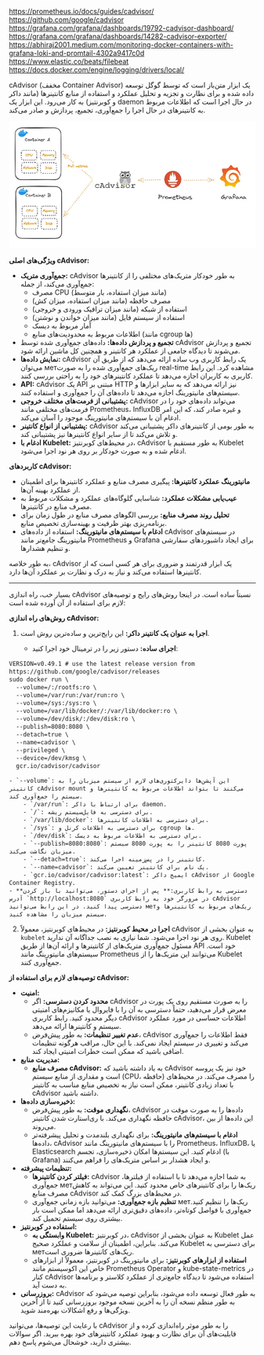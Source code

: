 
https://prometheus.io/docs/guides/cadvisor/
https://github.com/google/cadvisor
https://grafana.com/grafana/dashboards/19792-cadvisor-dashboard/
https://grafana.com/grafana/dashboards/14282-cadvisor-exporter/
https://abhiraj2001.medium.com/monitoring-docker-containers-with-grafana-loki-and-promtail-4302a9417c0d
https://www.elastic.co/beats/filebeat
https://docs.docker.com/engine/logging/drivers/local/

‏cAdvisor (مخفف Container Advisor) یک ابزار متن‌باز است که توسط گوگل توسعه داده شده و برای نظارت و تجزیه و تحلیل عملکرد و استفاده از منابع کانتینرها (مانند داکر و کوبرنتیز) به کار می‌رود. این ابزار یک daemon در حال اجرا است که اطلاعات مربوط به کانتینرهای در حال اجرا را جمع‌آوری، تجمیع، پردازش و صادر می‌کند.

![image](src/cadvisor.png)

**ویژگی‌های اصلی cAdvisor:**

- **جمع‌آوری متریک:** cAdvisor به طور خودکار متریک‌های مختلفی را از کانتینرها جمع‌آوری می‌کند، از جمله:
    - مصرف CPU (مانند میزان استفاده، بار متوسط)
    - مصرف حافظه (مانند میزان استفاده، میزان کش)
    - استفاده از شبکه (مانند میزان ترافیک ورودی و خروجی)
    - استفاده از سیستم فایل (مانند میزان خواندن و نوشتن)
    - آمار مربوط به دیسک
    - اطلاعات مربوط به محدودیت‌های منابع (مانند cgroup ها)
- **تجمیع و پردازش داده‌ها:** داده‌های جمع‌آوری شده توسط cAdvisor تجمیع و پردازش می‌شوند تا دیدگاه جامعی از عملکرد هر کانتینر و همچنین کل ماشین ارائه شود.
- **نمایش داده‌ها:** cAdvisor یک رابط کاربری وب ساده ارائه می‌دهد که از طریق آن می‌توان метریک‌های جمع‌آوری شده را به صورت real-time مشاهده کرد. این رابط کاربری به کاربران اجازه می‌دهد تا عملکرد کانتینرهای خود را به راحتی بررسی کنند.
- ‏**API:** cAdvisor یک API مبتنی بر HTTP نیز ارائه می‌دهد که به سایر ابزارها و سیستم‌های مانیتورینگ اجازه می‌دهد تا داده‌های آن را جمع‌آوری و استفاده کنند.
- **پشتیبانی از فرمت‌های مختلف خروجی:** cAdvisor می‌تواند داده‌های خود را در فرمت‌های مختلفی مانند Prometheus، InfluxDB و غیره صادر کند، که این امر ادغام آن با سیستم‌های مانیتورینگ موجود را آسان می‌کند.
- **پشتیبانی از انواع کانتینر:** cAdvisor به طور بومی از کانتینرهای داکر پشتیبانی می‌کند و تلاش می‌کند تا از سایر انواع کانتینرها نیز پشتیبانی کند.
- **ادغام با Kubelet:** در محیط‌های کوبرنتیز، cAdvisor به طور مستقیم با Kubelet ادغام شده و به صورت خودکار بر روی هر نود اجرا می‌شود.

**کاربردهای cAdvisor:**

- **مانیتورینگ عملکرد کانتینرها:** پیگیری مصرف منابع و عملکرد کانتینرها برای اطمینان از عملکرد بهینه آن‌ها.
- **عیب‌یابی مشکلات عملکرد:** شناسایی گلوگاه‌های عملکرد و مشکلات مربوط به مصرف منابع در کانتینرها.
- **تحلیل روند مصرف منابع:** بررسی الگوهای مصرف منابع در طول زمان برای برنامه‌ریزی بهتر ظرفیت و بهینه‌سازی تخصیص منابع.
- **ادغام با سیستم‌های مانیتورینگ:** استفاده از داده‌های cAdvisor در سیستم‌های مانیتورینگ جامع‌تر مانند Prometheus و Grafana برای ایجاد داشبوردهای سفارشی و تنظیم هشدارها.

به طور خلاصه، cAdvisor یک ابزار قدرتمند و ضروری برای هر کسی است که از کانتینرها استفاده می‌کند و نیاز به درک و نظارت بر عملکرد آن‌ها دارد.



---


بسیار خب، راه اندازی cAdvisor نسبتاً ساده است. در اینجا روش‌های رایج و توصیه‌های لازم برای استفاده از آن آورده شده است:

**روش‌های راه اندازی cAdvisor:**

1. **اجرا به عنوان یک کانتینر داکر:** این رایج‌ترین و ساده‌ترین روش است.
    
    - **اجرای ساده:** دستور زیر را در ترمینال خود اجرا کنید:
        
```
VERSION=v0.49.1 # use the latest release version from https://github.com/google/cadvisor/releases
sudo docker run \
  --volume=/:/rootfs:ro \
  --volume=/var/run:/var/run:ro \
  --volume=/sys:/sys:ro \
  --volume=/var/lib/docker/:/var/lib/docker:ro \
  --volume=/dev/disk/:/dev/disk:ro \
  --publish=8080:8080 \
  --detach=true \
  --name=cadvisor \
  --privileged \
  --device=/dev/kmsg \
  gcr.io/cadvisor/cadvisor
```


	- ‏`--volume`: این آپشن‌ها دایرکتوری‌های لازم از سیستم میزبان را به کانتینر cAdvisor mount می‌کنند تا بتواند اطلاعات مربوط به کانتینرها و سیستم را جمع‌آوری کند.
        - ‏`/var/run`: برای ارتباط با داکر daemon.
        - `/`: برای دسترسی به فایل‌سیستم ریشه.
        - ‏`/var/lib/docker`: برای دسترسی به اطلاعات کانتینرها.
        - ‏`/sys`: برای دسترسی به اطلاعات کرنل و cgroup ها.
        - ‏`/dev/disk`: برای دسترسی به اطلاعات مربوط به دیسک.
        - ‏`--publish=8080:8080`: پورت 8080 کانتینر را به پورت 8080 سیستم میزبان نگاشت می‌کند.
        - ‏`--detach=true`: کانتینر را در پس‌زمینه اجرا می‌کند.
        - ‏`--name=cadvisor`: یک نام برای کانتینر تعیین می‌کند.
        - ‏`gcr.io/cadvisor/cadvisor:latest`: ایمیج داکر cAdvisor از Google Container Registry.
    - **دسترسی به رابط کاربری:** پس از اجرای دستور، می‌توانید با باز کردن آدرس `http://localhost:8080` در مرورگر خود به رابط کاربری cAdvisor دسترسی پیدا کنید. در این رابط می‌توانید метریک‌های مربوط به کانتینرها و سیستم میزبان را مشاهده کنید.
        
2. **اجرا در محیط کوبرنتیز:** در محیط‌های کوبرنتیز، معمولاً cAdvisor به عنوان بخشی از `kubelet` روی هر نود اجرا می‌شود. شما نیازی به نصب جداگانه آن ندارید. Kubelet مسئول جمع‌آوری متریک‌های از کانتینرها و ارائه آن‌ها از طریق API خود است. سیستم‌های مانیتورینگ مانند Prometheus می‌توانند این متریک‌ها را از Kubelet جمع‌آوری کنند.
    

**توصیه‌های لازم برای استفاده از cAdvisor:**

- **امنیت:**
    - **محدود کردن دسترسی:** اگر cAdvisor را به صورت مستقیم روی یک پورت در معرض قرار می‌دهید، حتماً دسترسی به آن را با فایروال یا مکانیزم‌های امنیتی دیگر محدود کنید. رابط کاربری cAdvisor اطلاعات حساسی در مورد عملکرد سیستم و کانتینرها ارائه می‌دهد.
    - **عدم تغییر تنظیمات:** به طور پیش‌فرض، cAdvisor فقط اطلاعات را جمع‌آوری می‌کند و تغییری در سیستم ایجاد نمی‌کند. با این حال، مراقب هرگونه تنظیمات اضافی باشید که ممکن است خطرات امنیتی ایجاد کند.
- **مدیریت منابع:**
    - **مصرف منابع cAdvisor:** به یاد داشته باشید که cAdvisor خود نیز یک پروسه است و مقداری از منابع سیستم (CPU، حافظه) را مصرف می‌کند. در محیط‌های با تعداد زیادی کانتینر، ممکن است نیاز به تخصیص منابع مناسب به کانتینر cAdvisor داشته باشید.
- **ذخیره‌سازی داده‌ها:**
    - **نگهداری موقت:** به طور پیش‌فرض، cAdvisor داده‌ها را به صورت موقت در حافظه نگهداری می‌کند. با ری‌استارت شدن کانتینر cAdvisor، این داده‌ها از بین می‌روند.
    - **ادغام با سیستم‌های مانیتورینگ:** برای نگهداری بلندمدت و تحلیل پیشرفته‌تر داده‌ها، cAdvisor را با سیستم‌های مانیتورینگ مانند Prometheus، InfluxDB، یا Elasticsearch ادغام کنید. این سیستم‌ها امکان ذخیره‌سازی، تجسم (با Grafana) و ایجاد هشدار بر اساس متریک‌های را فراهم می‌کنند.
- **تنظیمات پیشرفته:**
    - **فیلتر کردن کانتینرها:** cAdvisor به شما اجازه می‌دهد تا با استفاده از فیلترها، جمع‌آوری метریک‌ها را برای کانتینرهای خاص محدود کنید. این می‌تواند به کاهش مصرف منابع cAdvisor در محیط‌های بزرگ کمک کند.
    - **تنظیم بازه جمع‌آوری:** می‌توانید بازه زمانی جمع‌آوری метریک‌ها را تنظیم کنید. جمع‌آوری با فواصل کوتاه‌تر، داده‌های دقیق‌تری ارائه می‌دهد اما ممکن است بار بیشتری روی سیستم تحمیل کند.
- **استفاده در کوبرنتیز:**
    - **وابستگی به Kubelet:** در کوبرنتیز، cAdvisor به عنوان بخشی از Kubelet عمل می‌کند. بنابراین، اطمینان از سلامت و عملکرد صحیح Kubelet برای دسترسی به метریک‌های کانتینرها ضروری است.
    - **استفاده از ابزارهای کوبرنتیز:** برای مانیتورینگ در کوبرنتیز، معمولاً از ابزارهای خاص این اکوسیستم مانند Prometheus Operator و kube-state-metrics در کنار cAdvisor استفاده می‌شود تا دیدگاه جامع‌تری از عملکرد کلاستر و برنامه‌ها به دست آید.
- **بروزرسانی:** cAdvisor به طور فعال توسعه داده می‌شود، بنابراین توصیه می‌شود که به طور منظم نسخه آن را به آخرین نسخه موجود بروزرسانی کنید تا از آخرین ویژگی‌ها و رفع اشکالات بهره‌مند شوید.

با رعایت این توصیه‌ها، می‌توانید cAdvisor را به طور موثر راه‌اندازی کرده و از قابلیت‌های آن برای نظارت و بهبود عملکرد کانتینرهای خود بهره ببرید. اگر سوالات بیشتری دارید، خوشحال می‌شوم پاسخ دهم.